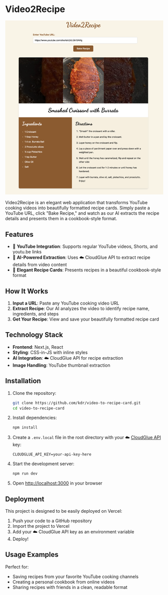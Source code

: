 # Video2Recipe

![Video2Recipe Demo](./demo.png)

Video2Recipe is an elegant web application that transforms YouTube cooking videos into beautifully formatted recipe cards. Simply paste a YouTube URL, click "Bake Recipe," and watch as our AI extracts the recipe details and presents them in a cookbook-style format.

## Features

- 🎥 **YouTube Integration**: Supports regular YouTube videos, Shorts, and youtu.be links
- 🤖 **AI-Powered Extraction**: Uses ☁️ CloudGlue API to extract recipe details from video content
- 📝 **Elegant Recipe Cards**: Presents recipes in a beautiful cookbook-style format

## How It Works

1. **Input a URL**: Paste any YouTube cooking video URL
2. **Extract Recipe**: Our AI analyzes the video to identify recipe name, ingredients, and steps
3. **Get Your Recipe**: View and save your beautifully formatted recipe card

## Technology Stack

- **Frontend**: Next.js, React
- **Styling**: CSS-in-JS with inline styles
- **AI Integration**: ☁️ CloudGlue API for recipe extraction
- **Image Handling**: YouTube thumbnail extraction

## Installation

1. Clone the repository:
   ```bash
   git clone https://github.com/kdr/video-to-recipe-card.git
   cd video-to-recipe-card
   ```

2. Install dependencies:
   ```bash
   npm install
   ```

3. Create a `.env.local` file in the root directory with your ☁️ [CloudGlue API](https://cloudglue.dev/) key:
   ```
   CLOUDGLUE_API_KEY=your-api-key-here
   ```

4. Start the development server:
   ```bash
   npm run dev
   ```

5. Open [http://localhost:3000](http://localhost:3000) in your browser

## Deployment

This project is designed to be easily deployed on Vercel:

1. Push your code to a GitHub repository
2. Import the project to Vercel
3. Add your ☁️ CloudGlue API key as an environment variable
4. Deploy!

## Usage Examples

Perfect for:
- Saving recipes from your favorite YouTube cooking channels
- Creating a personal cookbook from online videos
- Sharing recipes with friends in a clean, readable format
